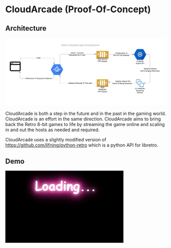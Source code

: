 # CloudArcade (Proof-Of-Concept)

## Architecture

![alt Architecture](https://github.com/Vin-itall/CloudArcade/blob/master/RCAA.png)

CloudArcade is both a step in the future and in the past in the gaming world.
CloudArcade is an effort in the same direction.
CloudArcade aims to bring back the Retro 8-bit games to life by streaming the game online and scaling in and out the hosts as needed and required. 

CloudArcade uses a slightly modified version of https://github.com/lifning/python-retro which is a python API for libretro.

## Demo
![alt Architecture](https://github.com/Vin-itall/CloudArcade/blob/master/CloudArcade-Demo.gif)
